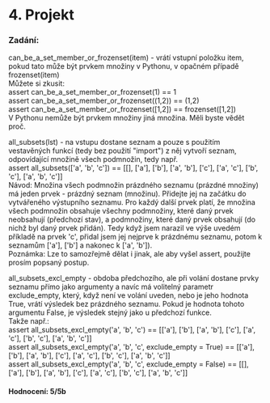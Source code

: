 # 4. Projekt

### Zadání:
can_be_a_set_member_or_frozenset(item) - vrátí vstupní položku item, pokud tato může být prvkem množiny v Pythonu,
v opačném případě frozenset(item)  
Můžete si zkusit:  
    assert can_be_a_set_member_or_frozenset(1) == 1  
    assert can_be_a_set_member_or_frozenset((1,2)) == (1,2)  
    assert can_be_a_set_member_or_frozenset([1,2]) == frozenset([1,2])  
V Pythonu nemůže být prvkem množiny jiná množina. Měli byste vědět proč.  
      
all_subsets(lst) - na vstupu dostane seznam a pouze s použitím vestavěných funkcí (tedy bez použití "import")
z něj vytvoří seznam, odpovídající množině všech podmnožin, tedy např.  
    assert all_subsets(['a', 'b', 'c']) == [[], ['a'], ['b'], ['a', 'b'], ['c'], ['a', 'c'], ['b', 'c'], ['a', 'b', 'c']]  
Návod: Množina všech podmnožin prázdného seznamu (prázdné množiny) má jeden prvek - prázdný seznam (množinu).
Přidejte jej na začátku do vytvářeného výstupního seznamu.
Pro každý další prvek platí, že množina všech podmnožin obsahuje všechny podmnožiny, které daný prvek
neobsahují (předchozí stav), a podmnožiny, které daný prvek obsahují (do nichž byl daný prvek přidán).
Tedy když jsem narazil ve výše uvedém příkladě na prvek 'c', přidal jsem jej nejprve k prázdnému seznamu,
potom k seznamům ['a'], ['b'] a nakonec k ['a', 'b']).  
Poznámka: Lze to samozřejmě dělat i jinak, ale aby vyšel assert, použijte prosím popsaný postup.
  
all_subsets_excl_empty - obdoba předchozího, ale při volání dostane prvky seznamu přímo jako argumenty a navíc má volitelný parametr
exclude_empty, který, když není ve volání uveden, nebo je jeho hodnota True, vrátí výsledek bez prázdného seznamu.
Pokud je hodnota tohoto argumentu False, je výsledek stejný jako u předchozí funkce.   
Takže např.:  
    assert all_subsets_excl_empty('a', 'b', 'c') == [['a'], ['b'], ['a', 'b'], ['c'], ['a', 'c'], ['b', 'c'], ['a', 'b', 'c']]  
    assert all_subsets_excl_empty('a', 'b', 'c', exclude_empty = True) == [['a'], ['b'], ['a', 'b'], ['c'], ['a', 'c'], ['b', 'c'],
    ['a', 'b', 'c']]  
    assert all_subsets_excl_empty('a', 'b', 'c', exclude_empty = False) == [[], ['a'], ['b'], ['a', 'b'], ['c'], ['a', 'c'],
    ['b', 'c'], ['a', 'b', 'c']]  
#### Hodnocení: 5/5b  
